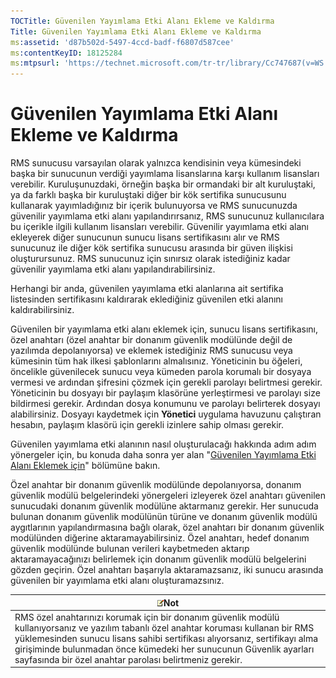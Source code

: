 ```yaml
---
TOCTitle: Güvenilen Yayımlama Etki Alanı Ekleme ve Kaldırma
Title: Güvenilen Yayımlama Etki Alanı Ekleme ve Kaldırma
ms:assetid: 'd87b502d-5497-4ccd-badf-f6807d587cee'
ms:contentKeyID: 18125284
ms:mtpsurl: 'https://technet.microsoft.com/tr-tr/library/Cc747687(v=WS.10)'
---
```


Güvenilen Yayımlama Etki Alanı Ekleme ve Kaldırma
=================================================

RMS sunucusu varsayılan olarak yalnızca kendisinin veya kümesindeki başka bir sunucunun verdiği yayımlama lisanslarına karşı kullanım lisansları verebilir. Kuruluşunuzdaki, örneğin başka bir ormandaki bir alt kuruluştaki, ya da farklı başka bir kuruluştaki diğer bir kök sertifika sunucusunu kullanarak yayımladığınız bir içerik bulunuyorsa ve RMS sunucunuzda güvenilir yayımlama etki alanı yapılandırırsanız, RMS sunucunuz kullanıcılara bu içerikle ilgili kullanım lisansları verebilir. Güvenilir yayımlama etki alanı ekleyerek diğer sunucunun sunucu lisans sertifikasını alır ve RMS sunucunuz ile diğer kök sertifika sunucusu arasında bir güven ilişkisi oluşturursunuz. RMS sunucunuz için sınırsız olarak istediğiniz kadar güvenilir yayımlama etki alanı yapılandırabilirsiniz.

Herhangi bir anda, güvenilen yayımlama etki alanlarına ait sertifika listesinden sertifikasını kaldırarak eklediğiniz güvenilen etki alanını kaldırabilirsiniz.

Güvenilen bir yayımlama etki alanı eklemek için, sunucu lisans sertifikasını, özel anahtarı (özel anahtar bir donanım güvenlik modülünde değil de yazılımda depolanıyorsa) ve eklemek istediğiniz RMS sunucusu veya kümesinin tüm hak ilkesi şablonlarını almalısınız. Yöneticinin bu öğeleri, öncelikle güvenilecek sunucu veya kümeden parola korumalı bir dosyaya vermesi ve ardından şifresini çözmek için gerekli parolayı belirtmesi gerekir. Yöneticinin bu dosyayı bir paylaşım klasörüne yerleştirmesi ve parolayı size bildirmesi gerekir. Ardından dosya konumunu ve parolayı belirterek dosyayı alabilirsiniz. Dosyayı kaydetmek için **Yönetici** uygulama havuzunu çalıştıran hesabın, paylaşım klasörü için gerekli izinlere sahip olması gerekir.

Güvenilen yayımlama etki alanının nasıl oluşturulacağı hakkında adım adım yönergeler için, bu konuda daha sonra yer alan "[Güvenilen Yayımlama Etki Alanı Eklemek için](https://technet.microsoft.com/731416d8-ddf4-4d4a-9f1a-bbd1ea48fe3c)" bölümüne bakın.

Özel anahtar bir donanım güvenlik modülünde depolanıyorsa, donanım güvenlik modülü belgelerindeki yönergeleri izleyerek özel anahtarı güvenilen sunucudaki donanım güvenlik modülüne aktarmanız gerekir. Her sunucuda bulunan donanım güvenlik modülünün türüne ve donanım güvenlik modülü aygıtlarının yapılandırmasına bağlı olarak, özel anahtarı bir donanım güvenlik modülünden diğerine aktaramayabilirsiniz. Özel anahtarı, hedef donanım güvenlik modülünde bulunan verileri kaybetmeden aktarıp aktaramayacağınızı belirlemek için donanım güvenlik modülü belgelerini gözden geçirin. Özel anahtarı başarıyla aktaramazsanız, iki sunucu arasında güvenilen bir yayımlama etki alanı oluşturamazsınız.

| ![](images/Cc747687.note(WS.10).gif)Not                                                                                                                                                                                                                                                                                 |
|------------------------------------------------------------------------------------------------------------------------------------------------------------------------------------------------------------------------------------------------------------------------------------------------------------------------------------------------------|
| RMS özel anahtarınızı korumak için bir donanım güvenlik modülü kullanıyorsanız ve yazılım tabanlı özel anahtar koruması kullanan bir RMS yüklemesinden sunucu lisans sahibi sertifikası alıyorsanız, sertifikayı alma girişiminde bulunmadan önce kümedeki her sunucunun Güvenlik ayarları sayfasında bir özel anahtar parolası belirtmeniz gerekir. |

